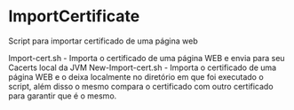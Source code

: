 # ImportCertificate
Script para importar certificado de uma página web


Import-cert.sh - Importa o certificado de uma página WEB e envia para seu Cacerts local da JVM
New-Import-cert.sh - Importa o certificado de uma página WEB e o deixa localmente no diretório em que foi executado o script, além disso o mesmo compara o certificado com outro certificado para garantir que é o mesmo.
